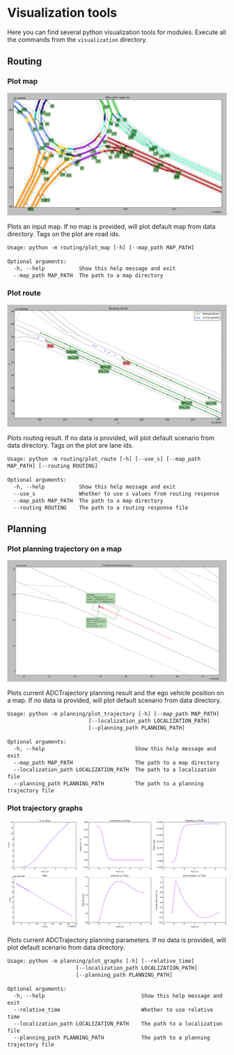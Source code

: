 # Visualization tools

Here you can find several python visualization tools for modules.
Execute all the commands from the `visualization` directory.

## Routing

### Plot map

![Map plot](images/map_plot.png "Map plot")

Plots an input map. If no map is provided, will plot default map from data directory.
Tags on the plot are road ids.

```
Usage: python -m routing/plot_map [-h] [--map_path MAP_PATH]

Optional arguments:
  -h, --help           Show this help message and exit
  --map_path MAP_PATH  The path to a map directory
```

### Plot route

![Routing plot](images/routing_plot.png "Routing plot")

Plots routing result. If no data is provided, will plot default scenario from data directory.
Tags on the plot are lane ids.

```
Usage: python -m routing/plot_route [-h] [--use_s] [--map_path MAP_PATH] [--routing ROUTING]

Optional arguments:
  -h, --help           Show this help message and exit
  --use_s              Whether to use s values from routing response
  --map_path MAP_PATH  The path to a map directory
  --routing ROUTING    The path to a routing response file
```


## Planning

### Plot planning trajectory on a map

![Planning plot](images/planning_plot.png "Planning plot")

Plots current ADCTrajectory planning result and the ego vehicle position on a map.
If no data is provided, will plot default scenario from data directory.


```
Usage: python -m planning/plot_trajectory [-h] [--map_path MAP_PATH]
                          [--localization_path LOCALIZATION_PATH]
                          [--planning_path PLANNING_PATH]

Optional arguments:
  -h, --help                             Show this help message and exit
  --map_path MAP_PATH                    The path to a map directory
  --localization_path LOCALIZATION_PATH  The path to a localization file
  --planning_path PLANNING_PATH          The path to a planning trajectory file
```

### Plot trajectory graphs

![Graphs plot](images/graphs_plot.png "Graphs plot")

Plots current ADCTrajectory planning parameters. If no data is provided, will plot default scenario from data directory.

```
Usage: python -m planning/plot_graphs [-h] [--relative_time]
                      [--localization_path LOCALIZATION_PATH]
                      [--planning_path PLANNING_PATH]

Optional arguments:
  -h, --help                               Show this help message and exit
  --relative_time                          Whether to use relative time
  --localization_path LOCALIZATION_PATH    The path to a localization file
  --planning_path PLANNING_PATH            The path to a planning trajectory file

```
